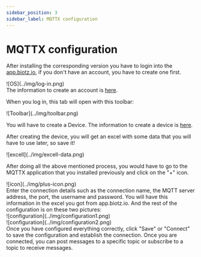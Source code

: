 ```yaml
---
sidebar_position: 3
sidebar_label: MQTTX configuration
---
```


# MQTTX configuration

After installing the corresponding version you have to login into the <a href="https://auth.biotz.io/realms/biotz-platform/protocol/openid-connect/auth?client_id=biotz-platform-spa&redirect_uri=https%3A%2F%2Fapp.biotz.io%2Foverview&state=6a2ba4af-3824-4682-895c-9f1b98bb837a&response_mode=fragment&response_type=code&scope=openid&nonce=86bcf3a0-ba56-4538-8c99-136fc91d06bc&ui_locales=en&code_challenge=p-QGhObRGoSHNiApAA4jDd6X4l9fLh4h53hGmDHnxdw&code_challenge_method=S256" target="_self">app.biotz.io</a>, if you don't have an account, you have to create one first.

<div class="tutorial-image-container">
![OS](../img/log-in.png)
</div>
The information to create an account is <a href="/docs/Tutorials/Creating a biotz account" target="_self">here</a>.

When you log in, this tab will open with this toolbar:

<div class="tutorial-image-container">
![Toolbar](../img/toolbar.png)
</div>

You will have to create a Device. The information to create a device is <a href="/docs/Tutorials/Getting started/Step 4 - Creating  a device" target="_self">here</a>.


After creating the device, you will get an excel with some data that you will have to use later, so save it!

<div class="tutorial-image-container">
![excell](../img/excell-data.png)
</div>

After doing all the above mentioned process, you would have to go to the MQTTX application that you installed previously and click on the "+" icon.

<div class="tutorial-image-container">
![icon](../img/plus-icon.png)
</div>
Enter the connection details such as the connection name, the MQTT server address, the port, the username and password. You will have this information in the excel you got from app.biotz.io. And the rest of the configuration is on these two pictures:

<div class="tutorial-image-container">
![configuration](../img/configuration1.png)
</div>
<div class="tutorial-image-container">
![configuration](../img/configuration2.png)
</div> 
Once you have configured everything correctly, click "Save" or "Connect" to save the configuration and establish the connection.
Once you are connected, you can post messages to a specific topic or subscribe to a topic to receive messages.